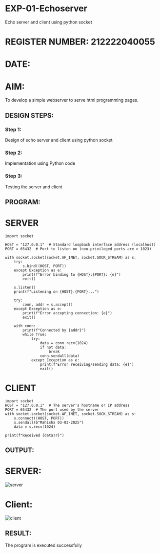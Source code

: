 # EXP-01-Echoserver
Echo server and client using python socket
# REGISTER NUMBER: 212222040055
# DATE:
# AIM:

To develop a simple webserver to serve html programming pages.

## DESIGN STEPS:

### Step 1:

Design of echo server and client using python socket

### Step 2:

Implementation using Python code

### Step 3:

Testing the server and client 

## PROGRAM:
# SERVER
```
import socket

HOST = "127.0.0.1"  # Standard loopback interface address (localhost)
PORT = 65432  # Port to listen on (non-privileged ports are > 1023)

with socket.socket(socket.AF_INET, socket.SOCK_STREAM) as s:
    try:
        s.bind((HOST, PORT))
    except Exception as e:
        print(f"Error binding to {HOST}:{PORT}: {e}")
        exit()
    
    s.listen()
    print(f"Listening on {HOST}:{PORT}...")

    try:
        conn, addr = s.accept()
    except Exception as e:
        print(f"Error accepting connection: {e}")
        exit()

    with conn:
        print(f"Connected by {addr}")
        while True:
            try:
                data = conn.recv(1024)
                if not data:
                    break
                conn.sendall(data)
            except Exception as e:
                print(f"Error receiving/sending data: {e}")
                exit()
```
# CLIENT
```
import socket
HOST = "127.0.0.1"  # The server's hostname or IP address
PORT = 65432  # The port used by the server
with socket.socket(socket.AF_INET, socket.SOCK_STREAM) as s:
    s.connect((HOST, PORT))
    s.sendall(b"Mahisha 03-03-2025")
    data = s.recv(1024)

print(f"Received {data!r}")
```

## OUTPUT:
# SERVER:

![server](https://github.com/user-attachments/assets/663f8bf5-c978-4093-bb7b-792b41e7d4c1)


# Client:

![client](https://github.com/user-attachments/assets/868c1773-8a32-4670-b124-398fe4b7bec4)


## RESULT:
The program is executed successfully
